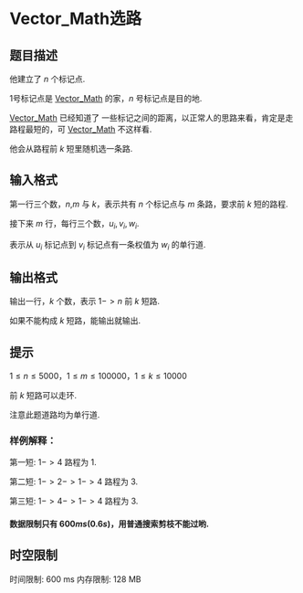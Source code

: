 # Vector_Math选路

## 题目描述

他建立了 $n$ 个标记点.

1号标记点是 [Vector_Math](https://www.luogu.com.cn/user/832117) 的家，$n$ 号标记点是目的地.

[Vector_Math](https://www.luogu.com.cn/user/832117) 已经知道了
一些标记之间的距离，以正常人的思路来看，肯定是走路程最短的，可 [Vector_Math](https://www.luogu.com.cn/user/832117) 不这样看.

他会从路程前 $k$ 短里随机选一条路.

## 输入格式

第一行三个数，$n$,$m$ 与 $k$，表示共有 $n$ 个标记点与 $m$ 条路，要求前 $k$ 短的路程.

接下来 $m$ 行，每行三个数，$u_i,v_i,w_i$.

表示从 $u_i$ 标记点到 $v_i$ 标记点有一条权值为 $w_i$ 的单行道.

## 输出格式

输出一行，$k$ 个数，表示 $1->n$ 前 $k$ 短路.

如果不能构成 $k$ 短路，能输出就输出.

## 提示

$1 \le n \le 5000，1 \le m \le 100000，1 \le k \le 10000$

前 $k$ 短路可以走环.

注意此题道路均为单行道.

### 样例解释：
第一短: $1->4$ 路程为 $1$.

第二短: $1->2->1->4$ 路程为 $3$.

第三短: $1->4->1->4$ 路程为 $3$.

#### 数据限制只有 $600ms(0.6s)$，用普通搜索剪枝不能过哟.

## 时空限制

时间限制: 600 ms
内存限制: 128 MB
